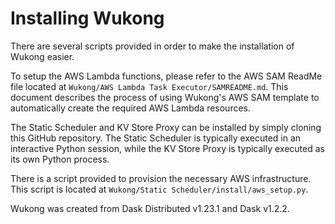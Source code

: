 # Installing Wukong

There are several scripts provided in order to make the installation of Wukong easier.

To setup the AWS Lambda functions, please refer to the AWS SAM ReadMe file located at `Wukong/AWS Lambda Task Executor/SAMREADME.md`. This document describes the process of using Wukong's AWS SAM template to automatically create the required AWS Lambda resources.

The Static Scheduler and KV Store Proxy can be installed by simply cloning this GitHub repository. The Static Scheduler is typically executed in an interactive Python session, while the KV Store Proxy is typically executed as its own Python process.

There is a script provided to provision the necessary AWS infrastructure. This script is located at `Wukong/Static Scheduler/install/aws_setup.py`.

Wukong was created from Dask Distributed v1.23.1 and Dask v1.2.2. 
